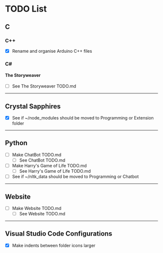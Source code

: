 # TODO List

## C
### C++
- [x] Rename and organise Arduino C++ files

### C#
#### The Storyweaver
- [ ] See The Storyweaver TODO.md

---------------------------------------------------------------------------------------------------

## Crystal Sapphires
- [x] See if ~/node_modules should be moved to Programming or Extension folder

---------------------------------------------------------------------------------------------------

## Python
- [ ] Make ChatBot TODO.md
	- [ ] See ChatBot TODO.md
- [ ] Make Harry's Game of Life TODO.md
	- [ ] See Harry's Game of Life TODO.md
- [ ] See if ~/nltk_data should be moved to Programming or Chatbot

---------------------------------------------------------------------------------------------------

## Website
- [ ] Make Website TODO.md
	- [ ] See Website TODO.md

---------------------------------------------------------------------------------------------------

## Visual Studio Code Configurations
- [x] Make indents between folder icons larger
